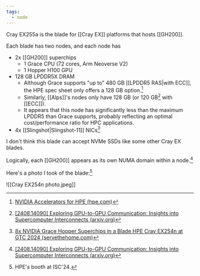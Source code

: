 ```yaml
---
tags:
  - node
---
```

Cray EX255a is the blade for [[Cray EX]] platforms that hosts [[GH200]].

Each blade has two nodes, and each node has

- 2x [[GH200]] superchips
	- 1 Grace CPU (72 cores, Arm Neoverse V2)
	- 1 Hopper H100 GPU
- 128 GB LPDDR5X DRAM
	- Although Grace supports "up to" 480 GB [[LPDDR5 RAS|with ECC]], the HPE spec sheet only offers a 128 GB option.[^datasheet]
	- Similarly, [[Alps]]'s nodes only have 128 GB (or 120 GB[^14090] with [[ECC]]).
	- It appears that this node has significantly less than the maximum LPDDR5 than Grace supports, probably reflecting an optimal cost/performance ratio for HPC applications.
- 4x [[Slingshot|Slingshot-11]] NICs[^sth]

I don't think this blade can accept NVMe SSDs like some other Cray EX blades.

Logically, each [[GH200]] appears as its own NUMA domain within a node.[^14090]

Here's a photo I took of the blade:[^1]

![[Cray EX254n photo.jpeg]]

[^1]: HPE's booth at ISC'24.
[^datasheet]: [NVIDIA Accelerators for HPE (hpe.com)](https://www.hpe.com/psnow/doc/PSN1014779860WWEN.pdf)
[^sth]: [8x NVIDIA Grace Hopper Superchips in a Blade HPE Cray EX254n at GTC 2024 (servethehome.com)](https://www.servethehome.com/8x-nvidia-grace-hopper-superchips-arm-in-a-blade-hpe-cray-ex254n-at-gtc-2024/)
[^14090]: [[2408.14090] Exploring GPU-to-GPU Communication: Insights into Supercomputer Interconnects (arxiv.org)](https://doi.org/10.48550/arXiv.2408.14090)